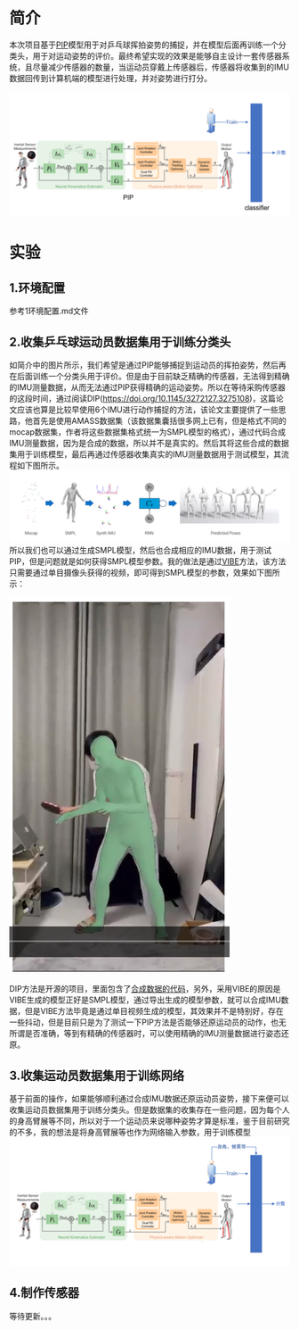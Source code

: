 # 简介

本次项目基于[PIP](https://github.com/Xinyu-Yi/PIP)模型用于对乒乓球挥拍姿势的捕捉，并在模型后面再训练一个分类头，用于对运动姿势的评价。最终希望实现的效果是能够自主设计一套传感器系统，且尽量减少传感器的数量，当运动员穿戴上传感器后，传感器将收集到的IMU数据回传到计算机端的模型进行处理，并对姿势进行打分。

![image-20230119092450506](./img/image-20230119092450506.png)

# 实验

## 1.环境配置

参考1环境配置.md文件

## 2.收集乒乓球运动员数据集用于训练分类头

如简介中的图片所示，我们希望是通过PIP能够捕捉到运动员的挥拍姿势，然后再在后面训练一个分类头用于评价。但是由于目前缺乏精确的传感器，无法得到精确的IMU测量数据，从而无法通过PIP获得精确的运动姿势。所以在等待采购传感器的这段时间，通过阅读DIP(https://doi.org/10.1145/3272127.3275108)，这篇论文应该也算是比较早使用6个IMU进行动作捕捉的方法，该论文主要提供了一些思路，他首先是使用AMASS数据集（该数据集囊括很多网上已有，但是格式不同的mocap数据集，作者将这些数据集格式统一为SMPL模型的格式），通过代码合成IMU测量数据，因为是合成的数据，所以并不是真实的。然后其将这些合成的数据集用于训练模型，最后再通过传感器收集真实的IMU测量数据用于测试模型，其流程如下图所示。
![image-20230119103115299](./img/image-20230119103115299.png)所以我们也可以通过生成SMPL模型，然后也合成相应的IMU数据，用于测试PIP，但是问题就是如何获得SMPL模型参数。我的做法是通过[VIBE](https://github.com/mkocabas/VIBE)方法，该方法只需要通过单目摄像头获得的视频，即可得到SMPL模型的参数，效果如下图所示：

![image-20230119103445708](./img/image-20230119103445708.png)

DIP方法是开源的项目，里面包含了[合成数据的代码](https://github.com/eth-ait/dip18/tree/master/data_synthesis)，另外，采用VIBE的原因是VIBE生成的模型正好是SMPL模型，通过导出生成的模型参数，就可以合成IMU数据，但是VIBE方法毕竟是通过单目视频生成的模型，其效果并不是特别好，存在一些抖动，但是目前只是为了测试一下PIP方法是否能够还原运动员的动作，也无所谓是否准确，等到有精确的传感器时，可以使用精确的IMU测量数据进行姿态还原。

## 3.收集运动员数据集用于训练网络

基于前面的操作，如果能够顺利通过合成IMU数据还原运动员姿势，接下来便可以收集运动员数据集用于训练分类头。但是数据集的收集存在一些问题，因为每个人的身高臂展等不同，所以对于一个运动员来说哪种姿势才算是标准，鉴于目前研究的不多，我的想法是将身高臂展等也作为网络输入参数，用于训练模型
![image-20230119104748702](./img/image-20230119104748702.png)

## 4.制作传感器

等待更新。。。
